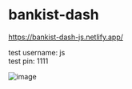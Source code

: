 # bankist-dash

https://bankist-dash-js.netlify.app/


test username: js <br>
test pin: 1111

![image](https://user-images.githubusercontent.com/65421302/107586963-c26b5a00-6bb5-11eb-86e4-1fbd2e988e3a.png)
